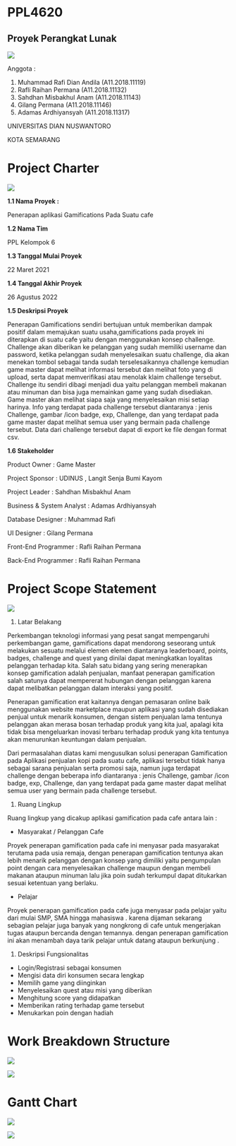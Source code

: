 # PPL4620
## Proyek Perangkat Lunak

![](RackMultipart20210325-4-1hy7rwv_html_c57cfd981817d581.jpg)

Anggota :

1. Muhammad Rafi Dian Andila (A11.2018.11119)
2. Rafli Raihan Permana (A11.2018.11132)
3. Sahdhan Misbakhul Anam (A11.2018.11143)
4. Gilang Permana (A11.2018.11146)
5. Adamas Ardhiyansyah (A11.2018.11317)

UNIVERSITAS DIAN NUSWANTORO

KOTA SEMARANG

# **Project Charter**

 ![](RackMultipart20210325-4-1hy7rwv_html_cd8be14f29d22d78.gif)

**1.1 Nama Proyek :**

Penerapan aplikasi Gamifications Pada Suatu cafe

**1.2 Nama Tim**

PPL Kelompok 6

**1.3 Tanggal Mulai Proyek**

22 Maret 2021

**1.4 Tanggal Akhir Proyek**

26 Agustus 2022

**1.5 Deskripsi Proyek**

Penerapan Gamifications sendiri bertujuan untuk memberikan dampak positif dalam memajukan suatu usaha,gamifications pada proyek ini diterapkan di suatu cafe yaitu dengan menggunakan konsep challenge. Challenge akan diberikan ke pelanggan yang sudah memiliki username dan password, ketika pelanggan sudah menyelesaikan suatu challenge, dia akan menekan tombol sebagai tanda sudah terselesaikannya challenge kemudian game master dapat melihat informasi tersebut dan melihat foto yang di upload, serta dapat memverifikasi atau menolak klaim challenge tersebut. Challenge itu sendiri dibagi menjadi dua yaitu pelanggan membeli makanan atau minuman dan bisa juga memainkan game yang sudah disediakan. Game master akan melihat siapa saja yang menyelesaikan misi setiap harinya. Info yang terdapat pada challenge tersebut diantaranya : jenis Challenge, gambar /icon badge, exp, Challenge, dan yang terdapat pada game master dapat melihat semua user yang bermain pada challenge tersebut. Data dari challenge tersebut dapat di export ke file dengan format csv.

**1.6 Stakeholder**

Product Owner : Game Master

Project Sponsor : UDINUS , Langit Senja Bumi Kayom

Project Leader : Sahdhan Misbakhul Anam

Business &amp; System Analyst : Adamas Ardhiyansyah

Database Designer : Muhammad Rafi

UI Designer : Gilang Permana

Front-End Programmer : Rafli Raihan Permana

Back-End Programmer : Rafli Raihan Permana

# **Project Scope Statement**

 ![](RackMultipart20210325-4-1hy7rwv_html_cd8be14f29d22d78.gif)


1. Latar Belakang

Perkembangan teknologi informasi yang pesat sangat mempengaruhi perkembangan game, gamifications dapat mendorong seseorang untuk melakukan sesuatu melalui elemen elemen diantaranya leaderboard, points, badges, challenge and quest yang dinilai dapat meningkatkan loyalitas pelanggan terhadap kita. Salah satu bidang yang sering menerapkan konsep gamification adalah penjualan, manfaat penerapan gamification salah satunya dapat mempererat hubungan dengan pelanggan karena dapat melibatkan pelanggan dalam interaksi yang positif.

Penerapan gamification erat kaitannya dengan pemasaran online baik menggunakan website marketplace maupun aplikasi yang sudah disediakan penjual untuk menarik konsumen, dengan sistem penjualan lama tentunya pelanggan akan merasa bosan terhadap produk yang kita jual, apalagi kita tidak bisa mengeluarkan inovasi terbaru terhadap produk yang kita tentunya akan menurunkan keuntungan dalam penjualan.

Dari permasalahan diatas kami mengusulkan solusi penerapan Gamification pada Aplikasi penjualan kopi pada suatu cafe, aplikasi tersebut tidak hanya sebagai sarana penjualan serta promosi saja, namun juga terdapat challenge dengan beberapa info diantaranya : jenis Challenge, gambar /icon badge, exp, Challenge, dan yang terdapat pada game master dapat melihat semua user yang bermain pada challenge tersebut.

1. Ruang Lingkup

Ruang lingkup yang dicakup aplikasi gamification pada cafe antara lain :

- Masyarakat / Pelanggan Cafe

Proyek penerapan gamification pada cafe ini menyasar pada masyarakat terutama pada usia remaja, dengan penerapan gamification tentunya akan lebih menarik pelanggan dengan konsep yang dimiliki yaitu pengumpulan point dengan cara menyelesaikan challenge maupun dengan membeli makanan ataupun minuman lalu jika poin sudah terkumpul dapat ditukarkan sesuai ketentuan yang berlaku.

- Pelajar

Proyek penerapan gamification pada cafe juga menyasar pada pelajar yaitu dari mulai SMP, SMA hingga mahasiswa . karena dijaman sekarang sebagian pelajar juga banyak yang nongkrong di cafe untuk mengerjakan tugas ataupun bercanda dengan temannya. dengan penerapan gamification ini akan menambah daya tarik pelajar untuk datang ataupun berkunjung .


1. Deskripsi Fungsionalitas

- Login/Registrasi sebagai konsumen
- Mengisi data diri konsumen secara lengkap
- Memilih game yang diinginkan
- Menyelesaikan quest atau misi yang diberikan
- Menghitung score yang didapatkan
- Memberikan rating terhadap game tersebut
- Menukarkan poin dengan hadiah

# **Work Breakdown Structure**

 ![](RackMultipart20210325-4-1hy7rwv_html_cd8be14f29d22d78.gif)

![](RackMultipart20210325-4-1hy7rwv_html_4ef323ded4a4b718.png)

# **Gantt Chart**

 ![](RackMultipart20210325-4-1hy7rwv_html_cd8be14f29d22d78.gif)

![](RackMultipart20210325-4-1hy7rwv_html_1f7834338c732756.png)

